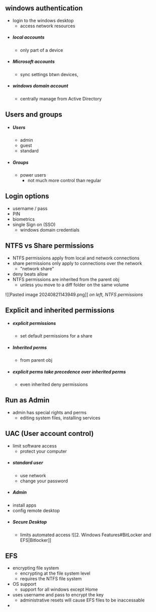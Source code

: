 ## windows authentication 
- login to the windows desktop 
	- access network resources
- ##### local accounts
	- only part of a device
- ##### Microsoft accounts
	- sync settings btwn devices, 
- ##### windows domain account
	- centrally manage from Active Directory

## Users and groups
- ##### Users
	- admin
	- guest 
	- standard
- ##### Groups
	- power users
		- not much more control than regular 

## Login options
- username / pass
- PIN
- biometrics
- single Sign on (SSO)
	- windows domain credentials

## NTFS vs Share permissions
- NTFS permissions apply from local and network connections 
- share permissions only apply to connections over the network
	- "network share"
- deny beats allow
- NTFS permissions are inherited from the parent obj
	- unless you move to a diff folder on the same volume

![[Pasted image 20240821143949.png]]
*on left, NTFS permissions*


## Explicit and inherited permissions
- ##### explicit permissions
	- set default permissions for a share
- ##### Inherited perms
	- from parent obj
- ##### explicit perms take precedence over inherited perms
	- even inherited deny permissions

## Run as Admin
- admin has special rights and perms
	- editing system files, installing services

## UAC (User account control)
- limit software access
	- protect your computer
- ##### standard user
	- use network
	- change your password
- ##### Admin
- install apps
- config remote desktop
- ##### Secure Desktop
	- limits automated access
 ![[2. Windows Features#BitLocker and EFS|Bitlocker]]
## EFS
- encrypting file system
	- encrypting at the file system level 
	- requires the NTFS file system
- OS support
	- support for all windows except Home
- uses username and pass to encrypt the key
	- administrative resets will cause EFS files to be inaccessable
- 